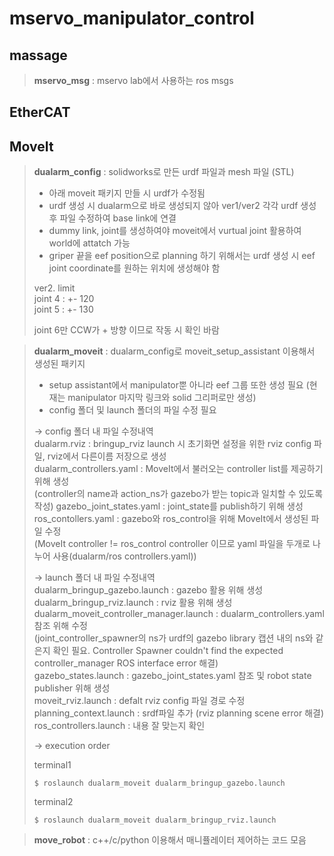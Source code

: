 # mservo_manipulator_control

## massage   
> **mservo_msg** : mservo lab에서 사용하는 ros msgs   

## EtherCAT   


## MoveIt   
   
> **dualarm_config** : solidworks로 만든 urdf 파일과 mesh 파일 (STL)   
>
> * 아래 moveit 패키지 만들 시 urdf가 수정됨
> * urdf 생성 시 dualarm으로 바로 생성되지 않아 ver1/ver2 각각 urdf 생성 후 파일 수정하여 base link에 연결   
> * dummy link, joint를 생성하여야 moveit에서 vurtual joint 활용하여 world에 attatch 가능   
> * griper 끝을 eef position으로 planning 하기 위해서는 urdf 생성 시 eef joint coordinate를 원하는 위치에 생성해야 함   
>
>     
> ver2. limit   
> joint 4 : +- 120   
> joint 5 : +- 130   
>
> joint 6만 CCW가 + 방향 이므로 작동 시 확인 바람   
   
   
> **dualarm_moveit** : dualarm_config로 moveit_setup_assistant 이용해서 생성된 패키지   
>   
> * setup assistant에서 manipulator뿐 아니라 eef 그룹 또한 생성 필요 (현재는 manipulator 마지막 링크와 solid 그리퍼로만 생성)   
> * config 폴더 및 launch 폴더의 파일 수정 필요   
>   
> -> config 폴더 내 파일 수정내역   
> dualarm.rviz : bringup_rviz launch 시 초기화면 설정을 위한 rviz config 파일, rviz에서 다른이름 저장으로 생성   
> dualarm_controllers.yaml : MoveIt에서 불러오는 controller list를 제공하기 위해 생성   
> (controller의 name과 action_ns가 gazebo가 받는 topic과 일치할 수 있도록 작성)
> gazebo_joint_states.yaml : joint_state를 publish하기 위해 생성   
> ros_contollers.yaml : gazebo와 ros_control을 위해 MoveIt에서 생성된 파일 수정   
> (MoveIt controller != ros_control controller 이므로 yaml 파일을 두개로 나누어 사용(dualarm/ros controllers.yaml))   
>   
> -> launch 폴더 내 파일 수정내역   
> dualarm_bringup_gazebo.launch : gazebo 활용 위해 생성   
> dualarm_bringup_rviz.launch : rviz 활용 위해 생성   
> dualarm_moveit_controller_manager.launch : dualarm_controllers.yaml 참조 위해 수정  
> (joint_controller_spawner의 ns가 urdf의 gazebo library 캡션 내의 ns와 같은지 확인 필요. Controller Spawner couldn't find the expected controller_manager ROS interface error 해결)   
> gazebo_states.launch : gazebo_joint_states.yaml 참조 및 robot state publisher 위해 생성   
> moveit_rviz.launch : defalt rviz config 파일 경로 수정   
> planning_context.launch : srdf파일 추가 (rviz planning scene error 해결)   
> ros_controllers.launch : 내용 잘 맞는지 확인
>   
> -> execution order
>   
> terminal1   
> ```
> $ roslaunch dualarm_moveit dualarm_bringup_gazebo.launch   
> ```
> terminal2   
> ```
> $ roslaunch dualarm_moveit dualarm_bringup_rviz.launch   
> ```
   
   
> **move_robot** : c++/c/python 이용해서 매니퓰레이터 제어하는 코드 모음   


